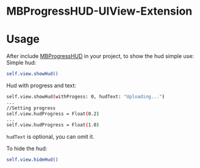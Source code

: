 # MBProgressHUD-UIView-Extension

# Usage
After include [MBProgressHUD](https://github.com/jdg/MBProgressHUD) in your project, to show the hud simple use:
Simple hud:
```sh
self.view.showHud()
```
    
Hud with progress and text:
```sh
self.view.showHud(withProgess: 0, hudText: "Uploading...")
...
//Setting progress
self.view.hudProgress = Float(0.2)
...
self.view.hudProgress = Float(1.0)
```

```hudText``` is optional, you can omit it.

To hide the hud:
```sh
self.view.hideHud()
```
